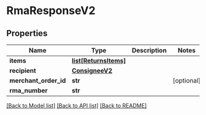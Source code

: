 # RmaResponseV2

## Properties
Name | Type | Description | Notes
------------ | ------------- | ------------- | -------------
**items** | [**list[ReturnsItems]**](ReturnsItems.md) |  | 
**recipient** | [**ConsigneeV2**](ConsigneeV2.md) |  | 
**merchant_order_id** | **str** |  | [optional] 
**rma_number** | **str** |  | 

[[Back to Model list]](../README.md#documentation-for-models) [[Back to API list]](../README.md#documentation-for-api-endpoints) [[Back to README]](../README.md)

